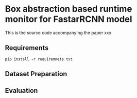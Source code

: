 # Box abstraction based runtime monitor for FastarRCNN model
This is the source code accompanying the paper xxx
## Requirements
```
pip install -r requiremnets.txt
```
## Dataset Preparation
## Evaluation
